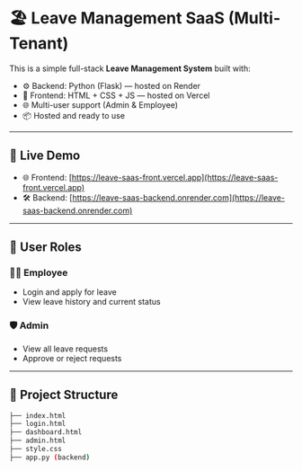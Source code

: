 # 🏖️ Leave Management SaaS (Multi-Tenant)

This is a simple full-stack **Leave Management System** built with:

- ⚙️ Backend: Python (Flask) — hosted on Render
- 🎨 Frontend: HTML + CSS + JS — hosted on Vercel
- 🌐 Multi-user support (Admin & Employee)
- 📦 Hosted and ready to use

---

## 🔗 Live Demo

- 🌐 Frontend: [https://leave-saas-front.vercel.app](https://leave-saas-front.vercel.app)
- 🛠️ Backend: [https://leave-saas-backend.onrender.com](https://leave-saas-backend.onrender.com)

---

## 👥 User Roles

### 🧑‍💼 Employee
- Login and apply for leave
- View leave history and current status

### 🛡️ Admin
- View all leave requests
- Approve or reject requests

---

## 📂 Project Structure

```bash
├── index.html
├── login.html
├── dashboard.html
├── admin.html
├── style.css
├── app.py (backend)
